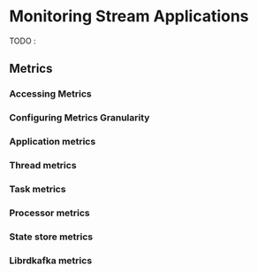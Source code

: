 # Monitoring Stream Applications

TODO :

## Metrics

### Accessing Metrics

### Configuring Metrics Granularity

### Application metrics

### Thread metrics

### Task metrics

### Processor metrics

### State store metrics

### Librdkafka metrics